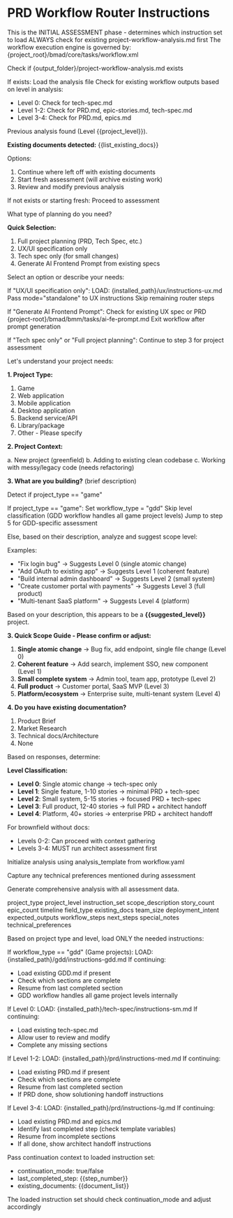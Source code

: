 # PRD Workflow Router Instructions

<workflow>

<critical>This is the INITIAL ASSESSMENT phase - determines which instruction set to load</critical>
<critical>ALWAYS check for existing project-workflow-analysis.md first</critical>
<critical>The workflow execution engine is governed by: {project_root}/bmad/core/tasks/workflow.xml</critical>

<step n="1" goal="Check for existing analysis or perform new assessment">

<action>Check if {output_folder}/project-workflow-analysis.md exists</action>

<check>If exists:</check>
<action>Load the analysis file</action>
<action>Check for existing workflow outputs based on level in analysis:</action>

- Level 0: Check for tech-spec.md
- Level 1-2: Check for PRD.md, epic-stories.md, tech-spec.md
- Level 3-4: Check for PRD.md, epics.md

<ask>Previous analysis found (Level {{project_level}}).

**Existing documents detected:**
{{list_existing_docs}}

Options:

1. Continue where left off with existing documents
2. Start fresh assessment (will archive existing work)
3. Review and modify previous analysis
   </ask>

<check>If not exists or starting fresh:</check>
<action>Proceed to assessment</action>

</step>

<step n="2" goal="Determine workflow path">

<ask>What type of planning do you need?

**Quick Selection:**

1. Full project planning (PRD, Tech Spec, etc.)
2. UX/UI specification only
3. Tech spec only (for small changes)
4. Generate AI Frontend Prompt from existing specs

Select an option or describe your needs:
</ask>

<check>If "UX/UI specification only":</check>
<action>LOAD: {installed_path}/ux/instructions-ux.md</action>
<action>Pass mode="standalone" to UX instructions</action>
<action>Skip remaining router steps</action>

<check>If "Generate AI Frontend Prompt":</check>
<action>Check for existing UX spec or PRD</action>
<invoke-task>{project-root}/bmad/bmm/tasks/ai-fe-prompt.md</invoke-task>
<action>Exit workflow after prompt generation</action>

<check>If "Tech spec only" or "Full project planning":</check>
<action>Continue to step 3 for project assessment</action>

</step>

<step n="3" goal="Project context assessment" if="not_ux_only">

<ask>Let's understand your project needs:

**1. Project Type:**

1. Game
2. Web application
3. Mobile application
4. Desktop application
5. Backend service/API
6. Library/package
7. Other - Please specify

**2. Project Context:**

a. New project (greenfield)
b. Adding to existing clean codebase
c. Working with messy/legacy code (needs refactoring)

**3. What are you building?** (brief description)
</ask>

<action>Detect if project_type == "game"</action>

<check>If project_type == "game":</check>
<action>Set workflow_type = "gdd"</action>
<action>Skip level classification (GDD workflow handles all game project levels)</action>
<action>Jump to step 5 for GDD-specific assessment</action>

<action>Else, based on their description, analyze and suggest scope level:</action>

Examples:

- "Fix login bug" → Suggests Level 0 (single atomic change)
- "Add OAuth to existing app" → Suggests Level 1 (coherent feature)
- "Build internal admin dashboard" → Suggests Level 2 (small system)
- "Create customer portal with payments" → Suggests Level 3 (full product)
- "Multi-tenant SaaS platform" → Suggests Level 4 (platform)

<ask>Based on your description, this appears to be a **{{suggested_level}}** project.

**3. Quick Scope Guide - Please confirm or adjust:**

1. **Single atomic change** → Bug fix, add endpoint, single file change (Level 0)
2. **Coherent feature** → Add search, implement SSO, new component (Level 1)
3. **Small complete system** → Admin tool, team app, prototype (Level 2)
4. **Full product** → Customer portal, SaaS MVP (Level 3)
5. **Platform/ecosystem** → Enterprise suite, multi-tenant system (Level 4)

**4. Do you have existing documentation?**

1. Product Brief
2. Market Research
3. Technical docs/Architecture
4. None
   </ask>

</step>

<step n="4" goal="Determine project level and workflow path">

<action>Based on responses, determine:</action>

**Level Classification:**

- **Level 0**: Single atomic change → tech-spec only
- **Level 1**: Single feature, 1-10 stories → minimal PRD + tech-spec
- **Level 2**: Small system, 5-15 stories → focused PRD + tech-spec
- **Level 3**: Full product, 12-40 stories → full PRD + architect handoff
- **Level 4**: Platform, 40+ stories → enterprise PRD + architect handoff

<action>For brownfield without docs:</action>

- Levels 0-2: Can proceed with context gathering
- Levels 3-4: MUST run architect assessment first

</step>

<step n="5" goal="Create workflow analysis document">

<action>Initialize analysis using analysis_template from workflow.yaml</action>

<critical>Capture any technical preferences mentioned during assessment</critical>

Generate comprehensive analysis with all assessment data.

<template-output file="project-workflow-analysis.md">project_type</template-output>
<template-output file="project-workflow-analysis.md">project_level</template-output>
<template-output file="project-workflow-analysis.md">instruction_set</template-output>
<template-output file="project-workflow-analysis.md">scope_description</template-output>
<template-output file="project-workflow-analysis.md">story_count</template-output>
<template-output file="project-workflow-analysis.md">epic_count</template-output>
<template-output file="project-workflow-analysis.md">timeline</template-output>
<template-output file="project-workflow-analysis.md">field_type</template-output>
<template-output file="project-workflow-analysis.md">existing_docs</template-output>
<template-output file="project-workflow-analysis.md">team_size</template-output>
<template-output file="project-workflow-analysis.md">deployment_intent</template-output>
<template-output file="project-workflow-analysis.md">expected_outputs</template-output>
<template-output file="project-workflow-analysis.md">workflow_steps</template-output>
<template-output file="project-workflow-analysis.md">next_steps</template-output>
<template-output file="project-workflow-analysis.md">special_notes</template-output>
<template-output file="project-workflow-analysis.md">technical_preferences</template-output>

</step>

<step n="6" goal="Load appropriate instruction set and handle continuation">

<critical>Based on project type and level, load ONLY the needed instructions:</critical>

<check>If workflow_type == "gdd" (Game projects):</check>
<action>LOAD: {installed_path}/gdd/instructions-gdd.md</action>
<check>If continuing:</check>

- Load existing GDD.md if present
- Check which sections are complete
- Resume from last completed section
- GDD workflow handles all game project levels internally

<check>If Level 0:</check>
<action>LOAD: {installed_path}/tech-spec/instructions-sm.md</action>
<check>If continuing:</check>

- Load existing tech-spec.md
- Allow user to review and modify
- Complete any missing sections

<check>If Level 1-2:</check>
<action>LOAD: {installed_path}/prd/instructions-med.md</action>
<check>If continuing:</check>

- Load existing PRD.md if present
- Check which sections are complete
- Resume from last completed section
- If PRD done, show solutioning handoff instructions

<check>If Level 3-4:</check>
<action>LOAD: {installed_path}/prd/instructions-lg.md</action>
<check>If continuing:</check>

- Load existing PRD.md and epics.md
- Identify last completed step (check template variables)
- Resume from incomplete sections
- If all done, show architect handoff instructions

<critical>Pass continuation context to loaded instruction set:</critical>

- continuation_mode: true/false
- last_completed_step: {{step_number}}
- existing_documents: {{document_list}}

<critical>The loaded instruction set should check continuation_mode and adjust accordingly</critical>

</step>

</workflow>
